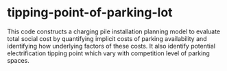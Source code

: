 # tipping-point-of-parking-lot
This code constructs a charging pile installation planning model to evaluate total social cost by quantifying implicit costs of parking availability and identifying how underlying factors of these costs. It also identify potential electrification tipping point which vary with competition level of parking spaces.
